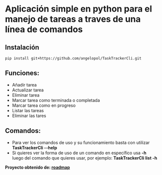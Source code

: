 # Aplicación simple en python para el manejo de tareas a traves de una línea de comandos
## Instalación
    pip install git+https://github.com/angelopol/TaskTrackerCli.git
## Funciones:
- Añadir tarea
- Actualizar tarea
- Eliminar tarea
- Marcar tarea como terminada o completada
- Marcar tarea como en progreso
- Listar las tareas
- Eliminar las tares
## Comandos:
- Para ver los comandos de uso y su funcionamiento basta con utilizar
    **TaskTrackerCli --help**
- Si quieres ver la forma de uso de un comando en específico usa **-h** luego del comando que quieres usar, por ejemplo: **TaskTrackerCli list -h**

**Proyecto obtenido de: [roadmap](https://roadmap.sh/projects/task-tracker)**